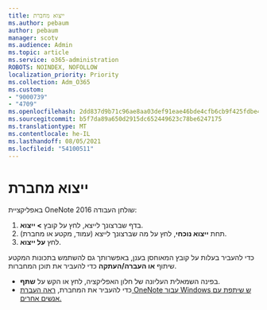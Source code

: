 ```yaml
---
title: ייצוא מחברת
ms.author: pebaum
author: pebaum
manager: scotv
ms.audience: Admin
ms.topic: article
ms.service: o365-administration
ROBOTS: NOINDEX, NOFOLLOW
localization_priority: Priority
ms.collection: Adm_O365
ms.custom:
- "9000739"
- "4709"
ms.openlocfilehash: 2dd837d9b71c96ae8aa03def91eae46bde4cfb6cb9f425fdbe4d7c61917bf0cd
ms.sourcegitcommit: b5f7da89a650d2915dc652449623c78be6247175
ms.translationtype: MT
ms.contentlocale: he-IL
ms.lasthandoff: 08/05/2021
ms.locfileid: "54100511"
---
```

# <a name="export-a-notebook"></a>ייצוא מחברת

באפליקציית OneNote 2016 שולחן העבודה:

1. בדף שברצונך לייצא, לחץ על קובץ **> ייצוא**.
2. תחת **ייצוא נוכחי**, לחץ על מה שברצונך לייצא (עמוד, מקטע או מחברת).
3. לחץ **על ייצוא**.
 
כדי להעביר בעלות על קובץ המאוחסן בענן,  באפשרותך גם להשתמש בתכונות המקטע שיתוף **או העברה/העתקה** כדי להעביר את תוכן המחברות.  

- בפינה השמאלית העליונה של חלון האפליקציה, לחץ או הקש על **שתף**.
- כדי להעביר את המחברת, [ראה העברת OneNote עבור Windows ש שיתפת עם אנשים אחרים.](https://support.office.com/article/move-a-onenote-for-windows-notebook-that-you-ve-shared-with-others-56c7659e-1850-49a6-8874-e2db6b440cd4?ui=en-US&rs=en-US&ad=US)
